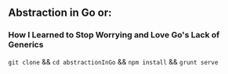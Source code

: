 ## Abstraction in Go or:
### How I Learned to Stop Worrying and Love Go's Lack of Generics


`git clone` && `cd abstractionInGo` && `npm install` && `grunt serve`